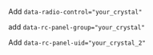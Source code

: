 Add `data-radio-control="your_crystal"`

add `data-rc-panel-group="your_crystal"`

Add `data-rc-panel-uid="your_crystal_2"`

